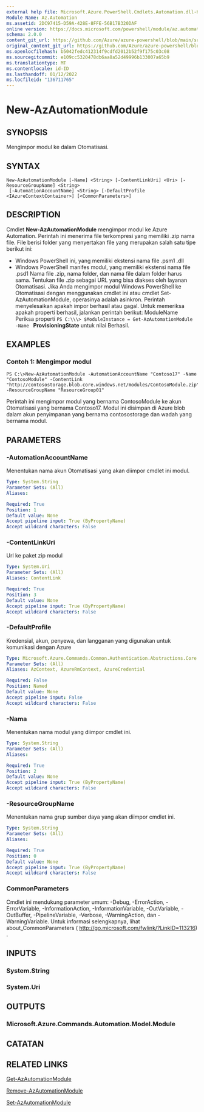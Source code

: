 ```yaml
---
external help file: Microsoft.Azure.PowerShell.Cmdlets.Automation.dll-Help.xml
Module Name: Az.Automation
ms.assetid: 2DC97415-D59A-428E-8FFE-56B17B320DAF
online version: https://docs.microsoft.com/powershell/module/az.automation/new-azautomationmodule
schema: 2.0.0
content_git_url: https://github.com/Azure/azure-powershell/blob/main/src/Automation/Automation/help/New-AzAutomationModule.md
original_content_git_url: https://github.com/Azure/azure-powershell/blob/main/src/Automation/Automation/help/New-AzAutomationModule.md
ms.openlocfilehash: b5042fedc412314f9cdfd2012b52f9f175c03c08
ms.sourcegitcommit: e109cc5320478db6aa8a52d49996b133007a65b9
ms.translationtype: MT
ms.contentlocale: id-ID
ms.lasthandoff: 01/12/2022
ms.locfileid: "136711765"
---
```

# New-AzAutomationModule

## SYNOPSIS
Mengimpor modul ke dalam Otomatisasi.

## SYNTAX

```
New-AzAutomationModule [-Name] <String> [-ContentLinkUri] <Uri> [-ResourceGroupName] <String>
 [-AutomationAccountName] <String> [-DefaultProfile <IAzureContextContainer>] [<CommonParameters>]
```

## DESCRIPTION
Cmdlet **New-AzAutomationModule** mengimpor modul ke Azure Automation.
Perintah ini menerima file terkompresi yang memiliki .zip nama file.
File berisi folder yang menyertakan file yang merupakan salah satu tipe berikut ini: 
- Windows PowerShell ini, yang memiliki ekstensi nama file .psm1 .dll 
- Windows PowerShell manifes modul, yang memiliki ekstensi nama file .psd1 Nama file .zip, nama folder, dan nama file dalam folder harus sama.
Tentukan file .zip sebagai URL yang bisa diakses oleh layanan Otomatisasi.
Jika Anda mengimpor modul Windows PowerShell ke Otomatisasi dengan menggunakan cmdlet ini atau cmdlet Set-AzAutomationModule, operasinya adalah asinkron.
Perintah menyelesaikan apakah impor berhasil atau gagal.
Untuk memeriksa apakah properti berhasil, jalankan perintah berikut: ModuleName Periksa properti `PS C:\\\> $ModuleInstance = Get-AzAutomationModule -Name ` **ProvisioningState** untuk nilai Berhasil.

## EXAMPLES

### Contoh 1: Mengimpor modul
```
PS C:\>New-AzAutomationModule -AutomationAccountName "Contoso17" -Name "ContosoModule" -ContentLink "http://contosostorage.blob.core.windows.net/modules/ContosoModule.zip" -ResourceGroupName "ResourceGroup01"
```

Perintah ini mengimpor modul yang bernama ContosoModule ke akun Otomatisasi yang bernama Contoso17.
Modul ini disimpan di Azure blob dalam akun penyimpanan yang bernama contosostorage dan wadah yang bernama modul.

## PARAMETERS

### -AutomationAccountName
Menentukan nama akun Otomatisasi yang akan diimpor cmdlet ini modul.

```yaml
Type: System.String
Parameter Sets: (All)
Aliases:

Required: True
Position: 1
Default value: None
Accept pipeline input: True (ByPropertyName)
Accept wildcard characters: False
```

### -ContentLinkUri
Url ke paket zip modul

```yaml
Type: System.Uri
Parameter Sets: (All)
Aliases: ContentLink

Required: True
Position: 3
Default value: None
Accept pipeline input: True (ByPropertyName)
Accept wildcard characters: False
```

### -DefaultProfile
Kredensial, akun, penyewa, dan langganan yang digunakan untuk komunikasi dengan Azure

```yaml
Type: Microsoft.Azure.Commands.Common.Authentication.Abstractions.Core.IAzureContextContainer
Parameter Sets: (All)
Aliases: AzContext, AzureRmContext, AzureCredential

Required: False
Position: Named
Default value: None
Accept pipeline input: False
Accept wildcard characters: False
```

### -Nama
Menentukan nama modul yang diimpor cmdlet ini.

```yaml
Type: System.String
Parameter Sets: (All)
Aliases:

Required: True
Position: 2
Default value: None
Accept pipeline input: True (ByPropertyName)
Accept wildcard characters: False
```

### -ResourceGroupName
Menentukan nama grup sumber daya yang akan diimpor cmdlet ini.

```yaml
Type: System.String
Parameter Sets: (All)
Aliases:

Required: True
Position: 0
Default value: None
Accept pipeline input: True (ByPropertyName)
Accept wildcard characters: False
```

### CommonParameters
Cmdlet ini mendukung parameter umum: -Debug, -ErrorAction, -ErrorVariable, -InformationAction, -InformationVariable, -OutVariable, -OutBuffer, -PipelineVariable, -Verbose, -WarningAction, dan -WarningVariable. Untuk informasi selengkapnya, lihat about_CommonParameters ( http://go.microsoft.com/fwlink/?LinkID=113216) .

## INPUTS

### System.String

### System.Uri

## OUTPUTS

### Microsoft.Azure.Commands.Automation.Model.Module

## CATATAN

## RELATED LINKS

[Get-AzAutomationModule](./Get-AzAutomationModule.md)

[Remove-AzAutomationModule](./Remove-AzAutomationModule.md)

[Set-AzAutomationModule](./Set-AzAutomationModule.md)


